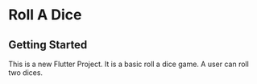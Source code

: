 # Roll A Dice


## Getting Started

This is a new Flutter Project. It is a basic roll a dice game. A user can roll 
two dices.

